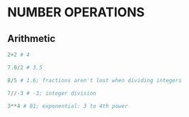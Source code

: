 # NUMBER OPERATIONS

## Arithmetic

```python
2+2 # 4
```

```python
7.0/2 # 3.5
```

```python
8/5 # 1.6; fractions aren't lost when dividing integers
```

```python
7//-3 # -3; integer division
```

```python
3**4 # 81; exponential: 3 to 4th power
```
